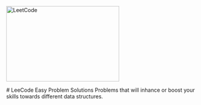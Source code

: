 <p>
<a> <img src="https://leetcode.com/static/images/LeetCode_Sharing.png" alt="LeetCode" width="300" height="200"/> </a> 
</p>
# LeeCode Easy Problem Solutions
Problems that will inhance or boost your skills towards different data structures.
